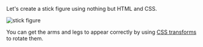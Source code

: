 Let's create a stick figure using nothing but HTML and CSS.

<img src="stick_figure.png" alt="stick figure">

You can get the arms and legs to appear correctly by using <a href="https://developer.mozilla.org/en-US/docs/Web/CSS/CSS_Transforms/Using_CSS_transforms">CSS transforms</a> to rotate them.


